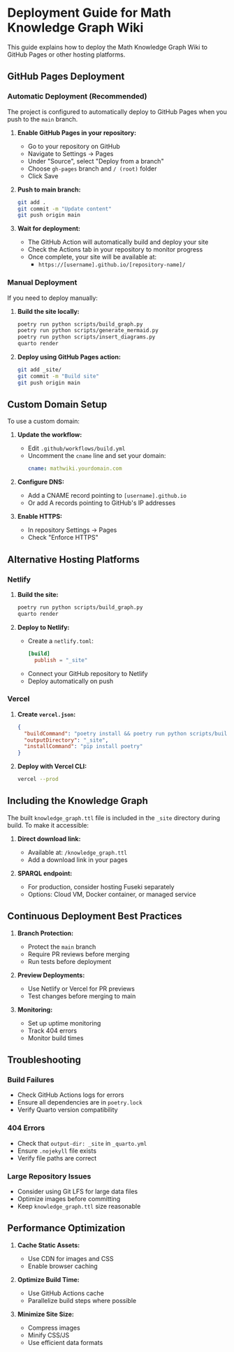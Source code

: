 # Deployment Guide for Math Knowledge Graph Wiki

This guide explains how to deploy the Math Knowledge Graph Wiki to GitHub Pages or other hosting platforms.

## GitHub Pages Deployment

### Automatic Deployment (Recommended)

The project is configured to automatically deploy to GitHub Pages when you push to the `main` branch. 

1. **Enable GitHub Pages in your repository:**
   - Go to your repository on GitHub
   - Navigate to Settings → Pages
   - Under "Source", select "Deploy from a branch"
   - Choose `gh-pages` branch and `/ (root)` folder
   - Click Save

2. **Push to main branch:**
   ```bash
   git add .
   git commit -m "Update content"
   git push origin main
   ```

3. **Wait for deployment:**
   - The GitHub Action will automatically build and deploy your site
   - Check the Actions tab in your repository to monitor progress
   - Once complete, your site will be available at:
     - `https://[username].github.io/[repository-name]/`

### Manual Deployment

If you need to deploy manually:

1. **Build the site locally:**
   ```bash
   poetry run python scripts/build_graph.py
   poetry run python scripts/generate_mermaid.py
   poetry run python scripts/insert_diagrams.py
   quarto render
   ```

2. **Deploy using GitHub Pages action:**
   ```bash
   git add _site/
   git commit -m "Build site"
   git push origin main
   ```

## Custom Domain Setup

To use a custom domain:

1. **Update the workflow:**
   - Edit `.github/workflows/build.yml`
   - Uncomment the `cname` line and set your domain:
     ```yaml
     cname: mathwiki.yourdomain.com
     ```

2. **Configure DNS:**
   - Add a CNAME record pointing to `[username].github.io`
   - Or add A records pointing to GitHub's IP addresses

3. **Enable HTTPS:**
   - In repository Settings → Pages
   - Check "Enforce HTTPS"

## Alternative Hosting Platforms

### Netlify

1. **Build the site:**
   ```bash
   poetry run python scripts/build_graph.py
   quarto render
   ```

2. **Deploy to Netlify:**
   - Create a `netlify.toml`:
     ```toml
     [build]
       publish = "_site"
     ```
   - Connect your GitHub repository to Netlify
   - Deploy automatically on push

### Vercel

1. **Create `vercel.json`:**
   ```json
   {
     "buildCommand": "poetry install && poetry run python scripts/build_graph.py && quarto render",
     "outputDirectory": "_site",
     "installCommand": "pip install poetry"
   }
   ```

2. **Deploy with Vercel CLI:**
   ```bash
   vercel --prod
   ```

## Including the Knowledge Graph

The built `knowledge_graph.ttl` file is included in the `_site` directory during build. To make it accessible:

1. **Direct download link:**
   - Available at: `/knowledge_graph.ttl`
   - Add a download link in your pages

2. **SPARQL endpoint:**
   - For production, consider hosting Fuseki separately
   - Options: Cloud VM, Docker container, or managed service

## Continuous Deployment Best Practices

1. **Branch Protection:**
   - Protect the `main` branch
   - Require PR reviews before merging
   - Run tests before deployment

2. **Preview Deployments:**
   - Use Netlify or Vercel for PR previews
   - Test changes before merging to main

3. **Monitoring:**
   - Set up uptime monitoring
   - Track 404 errors
   - Monitor build times

## Troubleshooting

### Build Failures

- Check GitHub Actions logs for errors
- Ensure all dependencies are in `poetry.lock`
- Verify Quarto version compatibility

### 404 Errors

- Check that `output-dir: _site` in `_quarto.yml`
- Ensure `.nojekyll` file exists
- Verify file paths are correct

### Large Repository Issues

- Consider using Git LFS for large data files
- Optimize images before committing
- Keep `knowledge_graph.ttl` size reasonable

## Performance Optimization

1. **Cache Static Assets:**
   - Use CDN for images and CSS
   - Enable browser caching

2. **Optimize Build Time:**
   - Use GitHub Actions cache
   - Parallelize build steps where possible

3. **Minimize Site Size:**
   - Compress images
   - Minify CSS/JS
   - Use efficient data formats